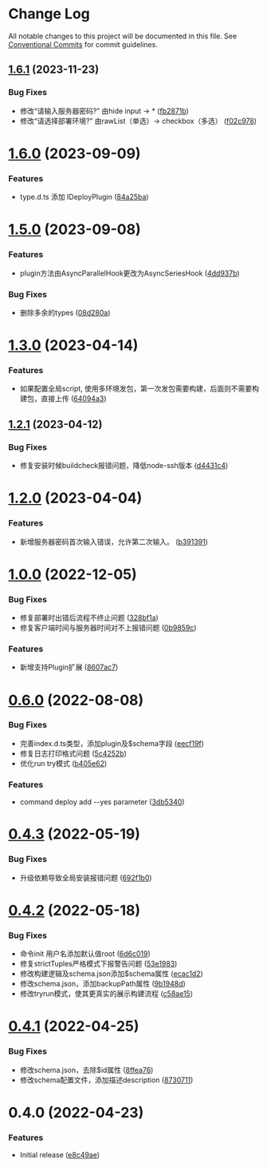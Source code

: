# Change Log

All notable changes to this project will be documented in this file.
See [Conventional Commits](https://conventionalcommits.org) for commit guidelines.

## [1.6.1](https://github.com/Hyhello/deployed/compare/v1.6.0...v1.6.1) (2023-11-23)


### Bug Fixes

* 修改“请输入服务器密码?” 由hide input -> * ([fb2871b](https://github.com/Hyhello/deployed/commit/fb2871b98dc11f299cce1f8b4baada194533241f))
* 修改“请选择部署环境?” 由rawList（单选）->  checkbox（多选） ([f02c978](https://github.com/Hyhello/deployed/commit/f02c978c9ef5385bd457b81bf97ad21c643a2671))






# [1.6.0](https://github.com/Hyhello/deployed/compare/v1.5.0...v1.6.0) (2023-09-09)


### Features

* type.d.ts 添加 IDeployPlugin ([84a25ba](https://github.com/Hyhello/deployed/commit/84a25bac44419d742729d2b846fa8dd585d38587))






# [1.5.0](https://github.com/Hyhello/deployed/compare/v1.4.0...v1.5.0) (2023-09-08)


### Features

* plugin方法由AsyncParallelHook更改为AsyncSeriesHook ([4dd937b](https://github.com/Hyhello/deployed/commit/4dd937bb36da658187b574045e3bb5de9949d645))

### Bug Fixes

* 删除多余的types ([08d280a](https://github.com/Hyhello/deployed/commit/08d280a5481cbfc59bc98b53eb0d8842e11160c3))

# [1.3.0](https://github.com/Hyhello/deployed/compare/v1.2.1...v1.3.0) (2023-04-14)


### Features

* 如果配置全局script, 使用多环境发包，第一次发包需要构建，后面则不需要构建包，直接上传 ([64094a3](https://github.com/Hyhello/deployed/commit/64094a3a2dc498bf1dc521a34ebcc1e18e361c42))






## [1.2.1](https://github.com/Hyhello/deployed/compare/v1.2.0...v1.2.1) (2023-04-12)


### Bug Fixes

* 修复安装时候buildcheck报错问题，降低node-ssh版本 ([d4431c4](https://github.com/Hyhello/deployed/commit/d4431c42e2dcc5c7c61f87e76847c673989a11ed))





# [1.2.0](https://github.com/Hyhello/deployed/compare/v0.11.0...v1.2.0) (2023-04-04)


### Features

* 新增服务器密码首次输入错误，允许第二次输入。 ([b391391](https://github.com/Hyhello/deployed/commit/b391391c1ce7a973533efa70a02b4830301af942))






# [1.0.0](https://github.com/Hyhello/deployed/compare/v0.11.0...v1.0.0) (2022-12-05)

### Bug Fixes

* 修复部署时出错后流程不终止问题 ([328bf1a](https://github.com/Hyhello/deployed/commit/328bf1af28c8dfecc38c386b3c5b7ecd87e1abec))
* 修复客户端时间与服务器时间对不上报错问题 ([0b9859c](https://github.com/Hyhello/deployed/commit/0b9859cfab93816483d6b54d409ad3ec682b74ec))


### Features

* 新增支持Plugin扩展 ([8607ac7](https://github.com/Hyhello/deployed/commit/8607ac7cd45d0f122ce1e0a633a4918771436042))



# [0.6.0](https://github.com/Hyhello/deployed/compare/v0.4.3...v0.6.0) (2022-08-08)


### Bug Fixes

* 完善index.d.ts类型，添加plugin及$schema字段 ([eecf19f](https://github.com/Hyhello/deployed/commit/eecf19fc16047ab2004a7aab848b7cf291634ede))
* 修复日志打印格式问题 ([5c4252b](https://github.com/Hyhello/deployed/commit/5c4252b6e2255f9591c2e01770caf6e30d82e5a7))
* 优化run try模式 ([b405e62](https://github.com/Hyhello/deployed/commit/b405e629923bce20763eadf5e8c144db3ec947b7))


### Features

* command deploy add --yes parameter ([3db5340](https://github.com/Hyhello/deployed/commit/3db53402ed57107be0486f00fec17b36052f365f))






# [0.4.3](https://github.com/Hyhello/deployed/compare/v0.4.2...v0.4.3) (2022-05-19)


### Bug Fixes

* 升级依赖导致全局安装报错问题 ([692f1b0](https://github.com/Hyhello/deployed/commit/692f1b00a168d3c57f7b4350f048e0a17db9ace9))






# [0.4.2](https://github.com/Hyhello/deployed/compare/v0.4.1...v0.4.2) (2022-05-18)


### Bug Fixes

* 命令init 用户名添加默认值root ([6d6c019](https://github.com/Hyhello/deployed/commit/6d6c01972a2a328f7993d129e032b29c72af4d6a))
* 修复strictTuples严格模式下报警告问题 ([53e1983](https://github.com/Hyhello/deployed/commit/53e198319d50daa6e79d9b82931317af93c7bde1))
* 修改构建逻辑及schema.json添加$schema属性 ([ecac1d2](https://github.com/Hyhello/deployed/commit/ecac1d29952b816c53f66b5940a5252601a5f71d))
* 修改schema.json，添加backupPath属性 ([9b1948d](https://github.com/Hyhello/deployed/commit/9b1948d6799a08faf9799550df4f951758fbe6c9))
* 修改tryrun模式，使其更真实的展示构建流程 ([c58ae15](https://github.com/Hyhello/deployed/commit/c58ae156c82d29c84582d039bd10e76759364b7a))





# [0.4.1](https://github.com/Hyhello/deployed/compare/v0.4.0...v0.4.1) (2022-04-25)


### Bug Fixes

* 修改schema.json，去除$id属性 ([8ffea76](https://github.com/Hyhello/deployed/commit/8ffea76e508fc0c304178dc8dbf5f871e797b579))
* 修改schema配置文件，添加描述description ([8730711](https://github.com/Hyhello/deployed/commit/87307111a530df99832cca414d109cf3529caced))






# 0.4.0 (2022-04-23)


### Features

* Initial release ([e8c49ae](https://github.com/Hyhello/deployed/commit/e8c49aed5bbf4342b407fcca66e8b7e2909fd319))
